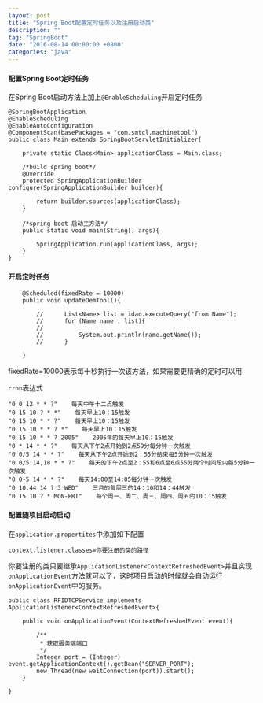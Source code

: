```yaml
---
layout: post
title: "Spring Boot配置定时任务以及注册启动类"
description: ""
tag: "SpringBoot"
date: "2016-08-14 00:00:00 +0800"
categories: "java"
---
```


#### 配置Spring Boot定时任务

在Spring Boot启动方法上加上`@EnableScheduling`开启定时任务

<!--more--> 


```
@SpringBootApplication
@EnableScheduling
@EnableAutoConfiguration
@ComponentScan(basePackages = "com.smtcl.machinetool")
public class Main extends SpringBootServletInitializer{

	private static Class<Main> applicationClass = Main.class;

	/*build spring boot*/
	@Override
	protected SpringApplicationBuilder configure(SpringApplicationBuilder builder){

		return builder.sources(applicationClass);
	}

	/*spring boot 启动主方法*/
	public static void main(String[] args){

		SpringApplication.run(applicationClass, args);
	}
}
```

#### 开启定时任务 
```
	@Scheduled(fixedRate = 10000)
	public void updateOemTool(){

		//		List<Name> list = idao.executeQuery("from Name");
		//		for (Name name : list){
		//
		//			System.out.println(name.getName());
		//		}

	}
```

fixedRate=10000表示每十秒执行一次该方法，如果需要更精确的定时可以用  

`cron`表达式  

```
"0 0 12 * * ?"    每天中午十二点触发 
"0 15 10 ? * *"    每天早上10：15触发 
"0 15 10 * * ?"    每天早上10：15触发 
"0 15 10 * * ? *"    每天早上10：15触发 
"0 15 10 * * ? 2005"    2005年的每天早上10：15触发 
"0 * 14 * * ?"    每天从下午2点开始到2点59分每分钟一次触发 
"0 0/5 14 * * ?"    每天从下午2点开始到2：55分结束每5分钟一次触发 
"0 0/5 14,18 * * ?"    每天的下午2点至2：55和6点至6点55分两个时间段内每5分钟一次触发 
"0 0-5 14 * * ?"    每天14:00至14:05每分钟一次触发 
"0 10,44 14 ? 3 WED"    三月的每周三的14：10和14：44触发 
"0 15 10 ? * MON-FRI"    每个周一、周二、周三、周四、周五的10：15触发 
```

#### 配置随项目启动启动

在`application.propertites`中添加如下配置  
```
context.listener.classes=你要注册的类的路径
```

你要注册的类只要继承`ApplicationListener<ContextRefreshedEvent>`并且实现`onApplicationEvent`方法就可以了，这时项目启动的时候就会自动运行`onApplicationEvent`中的服务。  

```
public class RFIDTCPService implements ApplicationListener<ContextRefreshedEvent>{

	public void onApplicationEvent(ContextRefreshedEvent event){

		/**
		 * 获取服务端端口
		 */
		Integer port = (Integer) event.getApplicationContext().getBean("SERVER_PORT");
		new Thread(new waitConnection(port)).start();
	}

}
```